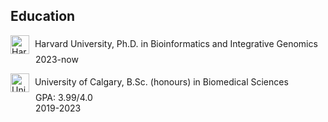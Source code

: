 ## Education

<p>
  <img src="https://upload.wikimedia.org/wikipedia/commons/0/0c/Harvard_University_shield.svg" alt="Harvard University Icon" style="vertical-align: middle; width: 30px; margin-right: 5px;" />
  <span>Harvard University, Ph.D. in Bioinformatics and Integrative Genomics</span>
  <br />
  <span style="margin-left: 40px;">2023-now</span>
</p>
<p>
  <img src="https://upload.wikimedia.org/wikipedia/commons/7/7e/University_of_Calgary_coat_of_arms_without_motto_scroll.svg" alt="University of Calgary Icon" style="vertical-align: middle; width: 30px; margin-right: 5px;" />
  <span>University of Calgary, B.Sc. (honours) in Biomedical Sciences</span>
  <br />
  <span style="margin-left: 40px;">GPA: 3.99/4.0</span>
  <br />
  <span style="margin-left: 40px;">2019-2023</span>
</p>
